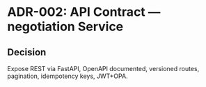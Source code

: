 # ADR-002: API Contract — negotiation Service
## Decision
Expose REST via FastAPI, OpenAPI documented, versioned routes, pagination, idempotency keys, JWT+OPA.
